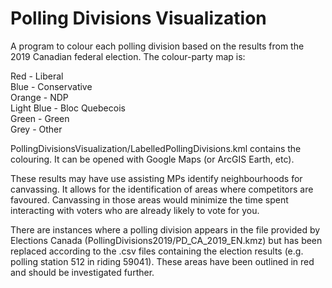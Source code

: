 # Polling Divisions Visualization
A program to colour each polling division based on the results from the 2019 Canadian federal election. The
colour-party map is:

Red - Liberal \
Blue - Conservative \
Orange - NDP \
Light Blue - Bloc Quebecois \
Green - Green \
Grey - Other

PollingDivisionsVisualization/LabelledPollingDivisions.kml contains the colouring. It can be opened with Google
Maps (or ArcGIS Earth, etc).

These results may have use assisting MPs identify neighbourhoods for canvassing. It allows for the identification
of areas where competitors are favoured. Canvassing in those areas would minimize the time spent interacting with
voters who are already likely to vote for you.

There are instances where a polling division appears in the file provided by Elections Canada
(PollingDivisions2019/PD_CA_2019_EN.kmz) but has been replaced according to the .csv files containing the election
results (e.g. polling station 512 in riding 59041). These areas have been outlined in red and should be
investigated further.
